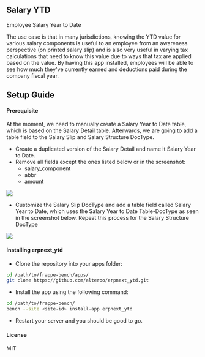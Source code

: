 ## Salary YTD

Employee Salary Year to Date

The use case is that in many jurisdictions, knowing the YTD value for various salary components is useful to an employee from an awareness perspective (on printed salary slip) and is also very useful in varying tax calculations that need to know this value due to ways that tax are applied based on the value. By having this app installed, employees will be able to see how much they've currently earned and deductions paid during the company fiscal year.

## Setup Guide

#### Prerequisite

At the moment, we need to manually create a Salary Year to Date table, which is based on the Salary Detail table. Afterwards, we are going to add a table field to the Salary Slip and Salary Structure DocType.

- Create a duplicated version of the Salary Detail and name it Salary Year to Date.
- Remove all fields except the ones listed below or in the screenshot:
  - salary_component
  - abbr
  - amount
<img src="https://image.ibb.co/myU998/salary_year_to_date.png" />

- Customize the Salary Slip DocType and add a table field called Salary Year to Date, which uses the Salary Year to Date Table-DocType as seen in the screenshot below. Repeat this process for the Salary Structure DocType

<img src="https://image.ibb.co/ch9WNT/row_salary_year_to_date.png" />

#### Installing erpnext_ytd

- Clone the repository into your apps folder:

```bash
cd /path/to/frappe-bench/apps/
git clone https://github.com/alteroo/erpnext_ytd.git
```

- Install the app using the following command:

```bash
cd /path/to/frappe-bench/
bench --site <site-id> install-app erpnext_ytd
```

- Restart your server and you should be good to go.


#### License

MIT
